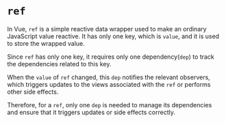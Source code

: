 # `ref`

In Vue, `ref` is a simple reactive data wrapper used to make an ordinary JavaScript value reactive.
It has only one key, which is `value`, and it is used to store the wrapped value.

Since `ref` has only one key, it requires only one dependency(`dep`) to track the dependencies related to this key.

When the `value` of `ref` changed, this `dep` notifies the relevant observers, which triggers updates to the views associated with the `ref` or performs other side effects.

Therefore, for a `ref`, only one `dep` is needed to manage its dependencies and ensure that it triggers updates or side effects correctly.
